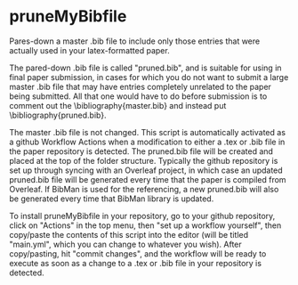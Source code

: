 # pruneMyBibfile
Pares-down a master .bib file to include only those entries that were actually used in your latex-formatted paper. 

The pared-down .bib file is called "pruned.bib", and is suitable for using in final paper submission, in cases for which you do not want to submit a large master .bib file that may have entries completely unrelated to the paper being submitted.  All that one would have to do before submission is to comment out the \bibliography{master.bib} and instead put \bibliography{pruned.bib}. 

The master .bib file is not changed.  This script is automatically activated as a github Workflow Actions when a modification to either a .tex or .bib file in the paper repository is detected. The pruned.bib file will be created and placed at the top of the folder structure.  Typically the github repository is set up through syncing with an Overleaf project, in which case an updated pruned.bib file will be generated every time that the paper is compiled from Overleaf. If BibMan is used for the referencing, a new pruned.bib will also be generated every time that BibMan library is updated.  

To install pruneMyBibfile in your repository, go to your github repository, click on "Actions" in the top menu, then "set up a workflow yourself", then copy/paste the contents of this script into the editor (will be titled "main.yml", which you can change to whatever you wish).  After copy/pasting, hit "commit changes", and the workflow will be ready to execute as soon as a change to a .tex or .bib file in your repository is detected. 

